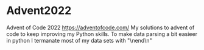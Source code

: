 # Advent2022
Advent of Code 2022 https://adventofcode.com/
My solutions to advent of code to keep improving my Python skills.
To make data parsing a bit easieer in python I termanate most of my data sets with "\nend\n"
